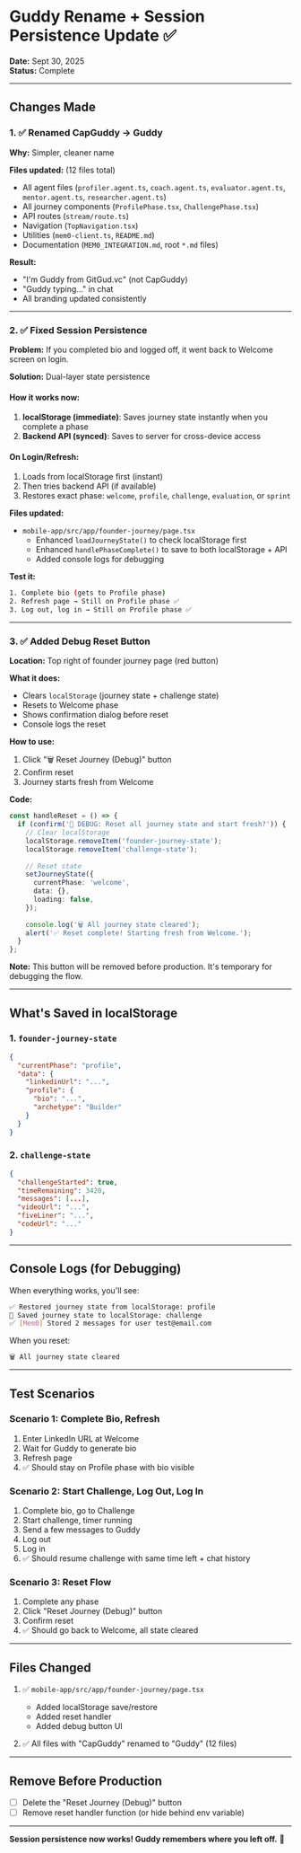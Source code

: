 # Guddy Rename + Session Persistence Update ✅

**Date:** Sept 30, 2025  
**Status:** Complete

---

## Changes Made

### 1. ✅ Renamed CapGuddy → Guddy

**Why:** Simpler, cleaner name

**Files updated:** (12 files total)
- All agent files (`profiler.agent.ts`, `coach.agent.ts`, `evaluator.agent.ts`, `mentor.agent.ts`, `researcher.agent.ts`)
- All journey components (`ProfilePhase.tsx`, `ChallengePhase.tsx`)
- API routes (`stream/route.ts`)
- Navigation (`TopNavigation.tsx`)
- Utilities (`mem0-client.ts`, `README.md`)
- Documentation (`MEM0_INTEGRATION.md`, root `*.md` files)

**Result:**
- "I'm Guddy from GitGud.vc" (not CapGuddy)
- "Guddy typing..." in chat
- All branding updated consistently

---

### 2. ✅ Fixed Session Persistence

**Problem:** If you completed bio and logged off, it went back to Welcome screen on login.

**Solution:** Dual-layer state persistence

#### **How it works now:**
1. **localStorage (immediate)**: Saves journey state instantly when you complete a phase
2. **Backend API (synced)**: Saves to server for cross-device access

#### **On Login/Refresh:**
1. Loads from localStorage first (instant)
2. Then tries backend API (if available)
3. Restores exact phase: `welcome`, `profile`, `challenge`, `evaluation`, or `sprint`

**Files updated:**
- `mobile-app/src/app/founder-journey/page.tsx`
  - Enhanced `loadJourneyState()` to check localStorage first
  - Enhanced `handlePhaseComplete()` to save to both localStorage + API
  - Added console logs for debugging

**Test it:**
```bash
1. Complete bio (gets to Profile phase)
2. Refresh page → Still on Profile phase ✅
3. Log out, log in → Still on Profile phase ✅
```

---

### 3. ✅ Added Debug Reset Button

**Location:** Top right of founder journey page (red button)

**What it does:**
- Clears `localStorage` (journey state + challenge state)
- Resets to Welcome phase
- Shows confirmation dialog before reset
- Console logs the reset

**How to use:**
1. Click "🗑️ Reset Journey (Debug)" button
2. Confirm reset
3. Journey starts fresh from Welcome

**Code:**
```typescript
const handleReset = () => {
  if (confirm('🚨 DEBUG: Reset all journey state and start fresh?')) {
    // Clear localStorage
    localStorage.removeItem('founder-journey-state');
    localStorage.removeItem('challenge-state');
    
    // Reset state
    setJourneyState({
      currentPhase: 'welcome',
      data: {},
      loading: false,
    });
    
    console.log('🗑️ All journey state cleared');
    alert('✅ Reset complete! Starting fresh from Welcome.');
  }
};
```

**Note:** This button will be removed before production. It's temporary for debugging the flow.

---

## What's Saved in localStorage

### **1. `founder-journey-state`**
```json
{
  "currentPhase": "profile",
  "data": {
    "linkedinUrl": "...",
    "profile": {
      "bio": "...",
      "archetype": "Builder"
    }
  }
}
```

### **2. `challenge-state`**
```json
{
  "challengeStarted": true,
  "timeRemaining": 3420,
  "messages": [...],
  "videoUrl": "...",
  "fiveLiner": "...",
  "codeUrl": "..."
}
```

---

## Console Logs (for Debugging)

When everything works, you'll see:
```bash
✅ Restored journey state from localStorage: profile
💾 Saved journey state to localStorage: challenge
✅ [Mem0] Stored 2 messages for user test@email.com
```

When you reset:
```bash
🗑️ All journey state cleared
```

---

## Test Scenarios

### **Scenario 1: Complete Bio, Refresh**
1. Enter LinkedIn URL at Welcome
2. Wait for Guddy to generate bio
3. Refresh page
4. ✅ Should stay on Profile phase with bio visible

### **Scenario 2: Start Challenge, Log Out, Log In**
1. Complete bio, go to Challenge
2. Start challenge, timer running
3. Send a few messages to Guddy
4. Log out
5. Log in
6. ✅ Should resume challenge with same time left + chat history

### **Scenario 3: Reset Flow**
1. Complete any phase
2. Click "Reset Journey (Debug)" button
3. Confirm reset
4. ✅ Should go back to Welcome, all state cleared

---

## Files Changed

1. ✅ `mobile-app/src/app/founder-journey/page.tsx`
   - Added localStorage save/restore
   - Added reset handler
   - Added debug button UI

2. ✅ All files with "CapGuddy" renamed to "Guddy" (12 files)

---

## Remove Before Production

- [ ] Delete the "Reset Journey (Debug)" button
- [ ] Remove reset handler function (or hide behind env variable)

---

**Session persistence now works! Guddy remembers where you left off.** 🎉
